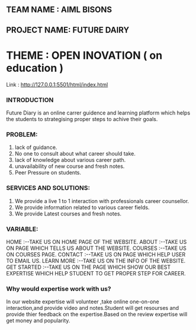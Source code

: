 ## TEAM NAME : AIML BISONS

## PROJECT NAME: FUTURE DAIRY

# THEME : OPEN INOVATION ( on education )

Link : http://127.0.0.1:5501/html/index.html

### INTRODUCTION

Future Diary is an online carrer guidence and learning platform which helps the students to strategising proper steps to achive their goals.

### PROBLEM:

1. lack of guidance.
2. No one to consult about what career should take.
3. lack of knowledge about various career path.
4. unavailability of new course and fresh notes.
5. Peer Pressure on students.

### SERVICES AND SOLUTIONS:

1. We provide a live 1 to 1 interaction with professionals career counsellor.
2. We provide information related to various career fields.
3. We provide Latest courses and fresh notes.

### VARIABLE:

HOME :--TAKE US ON HOME PAGE OF THE WEBSITE.
ABOUT :--TAKE US ON PAGE WHICH TELLS US ABOUT THE WEBSITE.
COURSES :--TAKE US ON COURSES PAGE.
CONTACT :--TAKE US ON PAGE WHICH HELP USER TO EMAIL US.
LEARN MORE :--TAKE US ON THE INFO OF THE WEBSITE.
GET STARTED :--TAKE US ON THE PAGE WHICH SHOW OUR BEST EXPERTISE WHICH HELP STUDENT TO GET PROPER STEP FOR CAREER.

### Why would expertise work with us?

In our website expertise will volunteer ,take online one-on-one interaction,and provide video and notes.Student will get resourses and provide thier feedback on the expertise.Based on the review expertise will get money and popularity.
